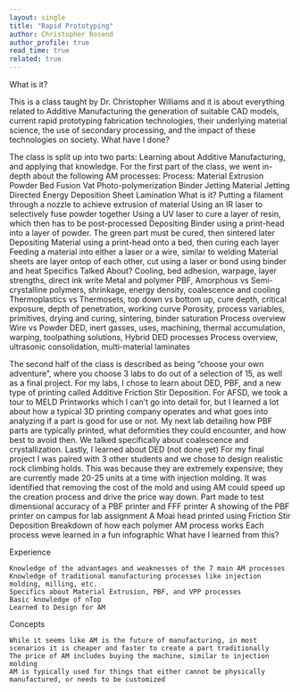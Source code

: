 ```yaml
---
layout: single
title: "Rapid Prototyping"
author: Christopher Rosend
author_profile: true
read_time: true
related: true
---
```



What is it?

This is a class taught by Dr. Christopher Williams and it is about everything related to Additive Manufacturing the generation of suitable CAD models, current rapid prototyping fabrication technologies, their underlying material science, the use of secondary processing, and the impact of these technologies on society.
What have I done?

The class is split up into two parts: Learning about Additive Manufacturing, and applying that knowledge.
For the first part of the class, we went in-depth about the following AM processes:
Process:	Material Extrusion	Powder Bed Fusion	Vat Photo-polymerization	Binder Jetting	Material Jetting	Directed Energy Deposition	Sheet Lamination
What is it?	Putting a filament through a nozzle to achieve extrusion of material	Using an IR laser to selectively fuse powder together	Using a UV laser to cure a layer of resin, which then has to be post-processed	Depositing Binder using a print-head into a layer of powder. The green part must be cured, then sintered later	Depositing Material using a print-head onto a bed, then curing each layer	Feeding a material into either a laser or a wire, similar to welding	Material sheets are layer ontop of each other, cut using a laser or bond using binder and heat
Specifics Talked About?	Cooling, bed adhesion, warpage, layer strengths, direct ink write	Metal and polymer PBF, Amorphous vs Semi-crystalline polymers, shrinkage, energy density, coalescence and cooling	Thermoplastics vs Thermosets, top down vs bottom up, cure depth, critical exposure, depth of penetration, working curve	Porosity, process variables, primitives, drying and curing, sintering, binder saturation	Process overview	Wire vs Powder DED, inert gasses, uses, machining, thermal accumulation, warping, toolpathing solutions, Hybrid DED processes	Process overview, ultrasonic consolidation, multi-material laminates

The second half of the class is described as being “choose your own adventure”, where you choose 3 labs to do out of a selection of 15, as well as a final project. For my labs, I chose to learn about DED, PBF, and a new type of printing called Additive Friction Stir Deposition.
For AFSD, we took a tour to MELD Printworks which I can’t go into detail for, but I learned a lot about how a typical 3D printing company operates and what goes into analyzing if a part is good for use or not.
My next lab detailing how PBF parts are typically printed, what deformities they could encounter, and how best to avoid then. We talked specifically about coalescence and crystallization.
Lastly, I learned about DED (not done yet)
For my final project I was paired with 3 other students and we chose to design realistic rock climbing holds. This was because they are extremely expensive; they are currently made 20-25 units at a time with injection molding. It was identified that removing the cost of the mold and using AM could speed up the creation process and drive the price way down.
Part made to test dimensional accuracy of a PBF printer and FFF printer
A showing of the PBF printer on campus for lab assignment
A Moai head printed using Friction Stir Deposition
Breakdown of how each polymer AM process works
Each process weve learned in a fun infographic
What have I learned from this?

Experience

    Knowledge of the advantages and weaknesses of the 7 main AM processes
    Knowledge of traditional manufacturing processes like injection molding, milling, etc.
    Specifics about Material Extrusion, PBF, and VPP processes
    Basic knowledge of nTop
    Learned to Design for AM

Concepts

    While it seems like AM is the future of manufacturing, in most scenarios it is cheaper and faster to create a part traditionally
    The price of AM includes buying the machine, similar to injection molding
    AM is typically used for things that either cannot be physically manufactured, or needs to be customized
